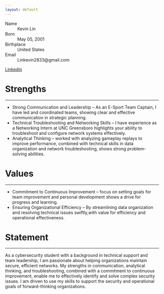 ```yaml
---
layout: default
---
```

<dl>
<dt>Name</dt>
<dd>Kevin Lin</dd>
<dt>Born</dt>
<dd>May 05, 2001</dd>
<dt>Birthplace</dt>
<dd>United States</dd>
<dt>Email</dt>
<dd>Linkevin2833@gmail.com</dd>
</dl>

[Linkedin]([./linkedin.com/in/kevin-lin-22613b214/](https://www.linkedin.com/in/kevin-lin-22613b214/))


# Strengths
* * *
*  Strong Communication and Leadership – As an E-Sport Team Captain, I have led and coordinated teams,     showing clear and effective communication in strategic planning.
*  Technical Troubleshooting and Networking Skills – I have experience as a Networking Intern at UNC Greensboro highlights your ability to troubleshoot and configure network systems effectively.
*  Analytical Thinking – worked with analyzing gameplay replays to improve performance, combined with technical skills in data organization and network troubleshooting, shows strong problem-solving abilities.

# Values
* * *
*  Commitment to Continuous Improvement – focus on setting goals for team improvement and personal development shows a drive for progress and learning.
*  Ensuring Organizational Efficiency – By streamlining data organization and resolving technical issues swiftly,with value for efficiency and operational effectiveness.

# Statement
* * *
As a cybersecurity student with a background in technical support and team leadership, I am passionate about helping organizations maintain secure, efficient networks. My strengths in communication, analytical thinking, and troubleshooting, combined with a commitment to continuous improvement, enable me to effectively identify and solve complex security issues. I am driven to use my skills to support the security and operational goals of forward-thinking organizations.
